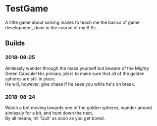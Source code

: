 # TestGame
A little game about solving mazes to teach me the basics of game development, done in the course of my B.Sc. 

## Builds

### 2018-08-25

Aimlessly wander through the maze yourself but beware of the Mighty Green Capsule! His primary job is to make sure that all of the golden spheres are still in place.  
He will, however, give chase if he sees you while he's on break.

### 2018-08-24

Watch a bot moving towards one of the golden spheres, wander around aimlessly for a bit, and hunt down the next.  
By all means, hit 'Quit' as soon as you get bored.
